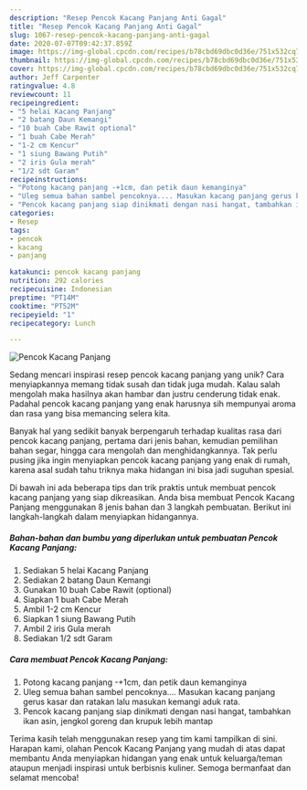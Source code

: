 ```yaml
---
description: "Resep Pencok Kacang Panjang Anti Gagal"
title: "Resep Pencok Kacang Panjang Anti Gagal"
slug: 1067-resep-pencok-kacang-panjang-anti-gagal
date: 2020-07-07T09:42:37.859Z
image: https://img-global.cpcdn.com/recipes/b78cbd69dbc0d36e/751x532cq70/pencok-kacang-panjang-foto-resep-utama.jpg
thumbnail: https://img-global.cpcdn.com/recipes/b78cbd69dbc0d36e/751x532cq70/pencok-kacang-panjang-foto-resep-utama.jpg
cover: https://img-global.cpcdn.com/recipes/b78cbd69dbc0d36e/751x532cq70/pencok-kacang-panjang-foto-resep-utama.jpg
author: Jeff Carpenter
ratingvalue: 4.8
reviewcount: 11
recipeingredient:
- "5 helai Kacang Panjang"
- "2 batang Daun Kemangi"
- "10 buah Cabe Rawit optional"
- "1 buah Cabe Merah"
- "1-2 cm Kencur"
- "1 siung Bawang Putih"
- "2 iris Gula merah"
- "1/2 sdt Garam"
recipeinstructions:
- "Potong kacang panjang -+1cm, dan petik daun kemanginya"
- "Uleg semua bahan sambel pencoknya.... Masukan kacang panjang gerus kasar dan ratakan lalu masukan kemangi aduk rata."
- "Pencok kacang panjang siap dinikmati dengan nasi hangat, tambahkan ikan asin, jengkol goreng dan krupuk lebih mantap"
categories:
- Resep
tags:
- pencok
- kacang
- panjang

katakunci: pencok kacang panjang 
nutrition: 292 calories
recipecuisine: Indonesian
preptime: "PT14M"
cooktime: "PT52M"
recipeyield: "1"
recipecategory: Lunch

---
```



![Pencok Kacang Panjang](https://img-global.cpcdn.com/recipes/b78cbd69dbc0d36e/751x532cq70/pencok-kacang-panjang-foto-resep-utama.jpg)

Sedang mencari inspirasi resep pencok kacang panjang yang unik? Cara menyiapkannya memang tidak susah dan tidak juga mudah. Kalau salah mengolah maka hasilnya akan hambar dan justru cenderung tidak enak. Padahal pencok kacang panjang yang enak harusnya sih mempunyai aroma dan rasa yang bisa memancing selera kita.

Banyak hal yang sedikit banyak berpengaruh terhadap kualitas rasa dari pencok kacang panjang, pertama dari jenis bahan, kemudian pemilihan bahan segar, hingga cara mengolah dan menghidangkannya. Tak perlu pusing jika ingin menyiapkan pencok kacang panjang yang enak di rumah, karena asal sudah tahu triknya maka hidangan ini bisa jadi suguhan spesial.




Di bawah ini ada beberapa tips dan trik praktis untuk membuat pencok kacang panjang yang siap dikreasikan. Anda bisa membuat Pencok Kacang Panjang menggunakan 8 jenis bahan dan 3 langkah pembuatan. Berikut ini langkah-langkah dalam menyiapkan hidangannya.

<!--inarticleads1-->

##### Bahan-bahan dan bumbu yang diperlukan untuk pembuatan Pencok Kacang Panjang:

1. Sediakan 5 helai Kacang Panjang
1. Sediakan 2 batang Daun Kemangi
1. Gunakan 10 buah Cabe Rawit (optional)
1. Siapkan 1 buah Cabe Merah
1. Ambil 1-2 cm Kencur
1. Siapkan 1 siung Bawang Putih
1. Ambil 2 iris Gula merah
1. Sediakan 1/2 sdt Garam




<!--inarticleads2-->

##### Cara membuat Pencok Kacang Panjang:

1. Potong kacang panjang -+1cm, dan petik daun kemanginya
1. Uleg semua bahan sambel pencoknya.... Masukan kacang panjang gerus kasar dan ratakan lalu masukan kemangi aduk rata.
1. Pencok kacang panjang siap dinikmati dengan nasi hangat, tambahkan ikan asin, jengkol goreng dan krupuk lebih mantap




Terima kasih telah menggunakan resep yang tim kami tampilkan di sini. Harapan kami, olahan Pencok Kacang Panjang yang mudah di atas dapat membantu Anda menyiapkan hidangan yang enak untuk keluarga/teman ataupun menjadi inspirasi untuk berbisnis kuliner. Semoga bermanfaat dan selamat mencoba!
